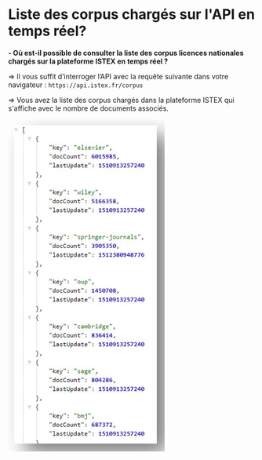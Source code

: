 # Liste des corpus chargés sur l'API en temps réel?

**- Où est-il possible de consulter la liste des corpus licences nationales chargés sur la plateforme ISTEX en temps réel ?**

=&gt; Il vous suffit d’interroger l’API avec la requête suivante dans votre navigateur : `https://api.istex.fr/corpus`



=&gt; Vous avez la liste des corpus chargés dans la plateforme ISTEX qui s'affiche avec le nombre de documents associés.

![](../.gitbook/assets/listecorpus.JPG)

